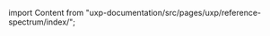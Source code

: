 
import Content from "uxp-documentation/src/pages/uxp/reference-spectrum/index/";

<Content query="product=photoshop"/>
